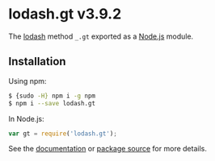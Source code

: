 # lodash.gt v3.9.2

The [lodash](https://lodash.com/) method `_.gt` exported as a [Node.js](https://nodejs.org/) module.

## Installation

Using npm:
```bash
$ {sudo -H} npm i -g npm
$ npm i --save lodash.gt
```

In Node.js:
```js
var gt = require('lodash.gt');
```

See the [documentation](https://lodash.com/docs#gt) or [package source](https://github.com/lodash/lodash/blob/3.9.2-npm-packages/lodash.gt) for more details.
